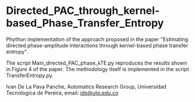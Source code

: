 # Directed_PAC_through_kernel-based_Phase_Transfer_Entropy

Phython implementation of the approach proposed in the paper "Estimating directed phase-amplitude interactions through
kernel-based phase transfer entropy". 

The script Main_directed_PAC_phase_kTE.py reproduces the results shown in Figure 4 of the paper. 
The methodology itself is implemented in the script TransferEntropy.py. 

Ivan De La Pava Panche, Automatics Research Group, Universidad Tecnologica de Pereira, email: ide@utp.edu.co


